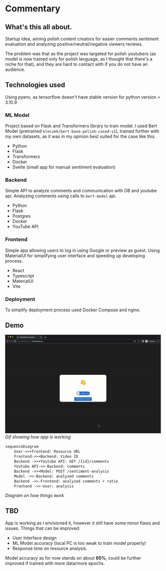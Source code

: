 # Commentary

## What's this all about.

Startup idea, aiming polish content creators for easier comments sentiment evaluation and analyzing positive/neutral/negative viewers reviews.

The problem was that as the project was targeted for polish youtubers (as model is now trained only for polish language, as I thought that there's a niche for that), and they are hard to contact with if you do not have an audience. 

## Technologies used

Using pyenv, as tensorflow doesn't have stable version for python version > 3.10.9

### ML Model 
Project based on Flask and Transformers library to train model. 
I used Bert Model (pretrained `kleczek/bert-base-polish-cased-v1`), trained further with my own datasets, as it was in my opinion best suited for the case like this. 

- Python
- Flask
- Transformers
- Docker
- Svelte (small app for manual sentiment evaluation)

### Backend 
Simple API to analyze comments and communication with DB and youtube api. Analyzing comments using calls to `bert-model` api.

- Python
- Flask
- Postgres
- Docker
- YouTube API

### Frontend 
Simple app allowing users to log in using Google or preview as guest. Using MaterialUI for simplifying user interface and speeding up developing process.

- React
- Typescript
- MaterialUI
- Vite

### Deployment
To simplify deployment process used Docker Compose and nginx.

## Demo

![gif](app.gif)
*Gif showing how app is working*

```mermaid
sequenceDiagram
    User->>+Frontend: Resource URL
    Frontend->>+Backend: Video ID
    Backend ->>+Youtube API: GET /{id}/comments
    Youtube API->>-Backend: comments
    Backend ->>+Model: POST /sentiment-analysis
    Model ->>-Backend: analyzed comments
    Backend ->>-Frontend: analyzed comments + ratio
    Frontend ->>-User: analysis
```
*Diagram on how things work*

## TBD
App is working as I envisioned it, however it still have some minor flaws and issues. Things that can be improved:
- User Interface design
- ML Model accuracy (local PC is too weak to train model properly)
- Response time on resource analysis.

Model accuracy as for now stands on about __65%__, could be further improved if trained with more data/more epochs. 
